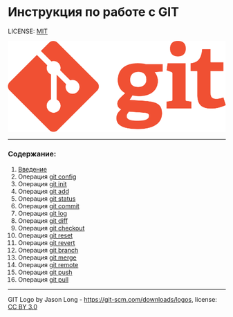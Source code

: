 # Инструкция по работе с GIT

LICENSE: [MIT](./license.md)

![git-logo](./assets/git-logo.png)

---

### Содержание:
1. [Введение](./wellcome.md)
2. Операция [git config](./config.md)
3. Операция [git init](./init.md)
4. Операция [git add](./add.md)
5. Операция [git status](./status.md)
6. Операция [git commit](./commit.md)
7. Операция [git log](./log.md)
8. Операция [git diff](./diff.md)
9. Операция [git checkout](./checkout)
10. Операция [git reset](./reset)
11. Операция [git revert](./revert)
12. Операция [git branch](./branch)
13. Операция [git merge](./merge)
14. Операция [git remote](./remote)
15. Операция [git push](./push)
16. Операция [git pull](./pull)

---

GIT Logo by Jason Long - https://git-scm.com/downloads/logos,
license: [CC BY 3.0](https://creativecommons.org/licenses/by/3.0/)